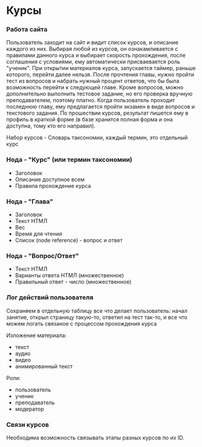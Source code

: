 # Курсы

### Работа сайта

Пользователь заходит на сайт и видит список курсов, и описание каждого из них.
Выбирая любой из курсов, он ознакамливается с правилами данного курса и выбирает скорость прохождения, после соглашения с условиями, ему автоматически присваевается роль "ученик".
При открытии материалов курса, запускается таймер, раньше которого, перейти далее нельзя.
После прочтения главы, нужно пройти тест из вопросов и набрать нужный процент ответов, что бы была возможность перейти к следующей главе. Кроме вопросов, можно дополнительно выполнить тестовое задание, но его проверка вручную преподавателем, поэтому платно.
Когда пользователь проходит последнюю главу, ему предлагается пройти экзамен в виде вопросов и текстового задания.
По прошествии курсов, результат пишется ему в профиль в краткой форме (в базе хранится полная форма и она доступна, тому кто его направил).

Набор курсов - Словарь таксономии, каждый термин, это отдельный курс

### Нода - "Курс" (или термин таксономии)
 - Заголовок
 - Описание доступное всем
 - Правила прохождение курса

### Нода - "Глава"

 - Заголовок
 - Текст НТМЛ
 - Вес
 - Время для чтения
 - Список (node reference) - вопрос и ответ
 
### Нода - "Вопрос/Ответ"
 - Текст НТМЛ
 - Варианты ответа НТМЛ (множественное)
 - Правильный ответ - число (множественное)

### Лог действий пользователя
Сохраняем в отдельную таблицу все что делает пользователь: начал занятие, открыл страницу такую-то, ответил на тест так-то, и все что можем логать связаное с процессом прохождения курса


Изложение материала:
 - текст
 - аудио
 - видео
 - анимированный текст

Роли:
 - пользователь
 - ученик
 - преподаватель
 - модератор

### Связи курсов
Необходима возможность связывать этапы разных курсов по их ID.
